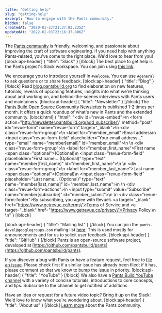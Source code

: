 ```yaml
---
title: "Getting help"
slug: "getting-help"
excerpt: "How to engage with the Pants community."
hidden: false
createdAt: "2020-03-23T21:37:03.235Z"
updatedAt: "2022-02-03T23:16:37.806Z"
---
```

The [Pants community](doc:the-pants-community) is friendly, welcoming, and passionate about improving the craft of software engineering. If you need help with anything Pants-related, you've come to the right place.  We'd love to hear from you!
[block:api-header]
{
  "title": "Slack"
}
[/block]
The best place to get help is the Pants project's Slack workspace. You can join using [this link](https://join.slack.com/t/pantsbuild/shared_invite/zt-d0uh0mok-RLvVosDiX6JDpvStH~bFBA).

We encourage you to introduce yourself in `#welcome`. You can use `#general` to ask questions or to share feedback.
[block:api-header]
{
  "title": "Blog"
}
[/block]
Read [blog.pantsbuild.org](https://blog.pantsbuild.org/) to find elaboration on new features, tutorials, reveals of upcoming features, insights into what we're thinking about and working on, and behind-the-scenes interviews with Pants users and maintainers.
[block:api-header]
{
  "title": "Newsletter"
}
[/block]
The [Pants Build Open Source Community Newsletter](https://newsletter.pantsbuild.org/) is published 1-2 times per month. It offers a quick roundup of what's new in Pants and the extended community.
[block:html]
{
  "html": "<div id=\"revue-embed\">\n  <form action=\"http://newsletter.pantsbuild.org/add_subscriber\" method=\"post\" id=\"revue-form\" name=\"revue-form\"  target=\"_blank\">\n  <div class=\"revue-form-group\">\n    <label for=\"member_email\">Email address</label>\n    <input class=\"revue-form-field\" placeholder=\"Your email address...\" type=\"email\" name=\"member[email]\" id=\"member_email\">\n  </div>\n  <div class=\"revue-form-group\">\n    <label for=\"member_first_name\">First name <span class=\"optional\">(Optional)</span></label>\n    <input class=\"revue-form-field\" placeholder=\"First name... (Optional)\" type=\"text\" name=\"member[first_name]\" id=\"member_first_name\">\n  </div>\n  <div class=\"revue-form-group\">\n    <label for=\"member_last_name\">Last name <span class=\"optional\">(Optional)</span></label>\n    <input class=\"revue-form-field\" placeholder=\"Last name... (Optional)\" type=\"text\" name=\"member[last_name]\" id=\"member_last_name\">\n  </div>\n  <div class=\"revue-form-actions\">\n    <input type=\"submit\" value=\"Subscribe\" name=\"member[subscribe]\" id=\"member_submit\">\n  </div>\n  <div class=\"revue-form-footer\">By subscribing, you agree with Revue’s <a target=\"_blank\" href=\"https://www.getrevue.co/terms\">Terms of Service</a> and <a target=\"_blank\" href=\"https://www.getrevue.co/privacy\">Privacy Policy</a>.</div>\n  </form>\n</div>"
}
[/block]

[block:api-header]
{
  "title": "Mailing list"
}
[/block]
You can join the `pants-devel@googlegroups.com` mailing list [here](https://groups.google.com/forum/#!forum/pants-devel). This is used mostly for announcements and for us to solicit user feedback.
[block:api-header]
{
  "title": "GitHub"
}
[/block]
Pants is an open-source software project, developed at [https://github.com/pantsbuild/pants](https://github.com/pantsbuild/pants).

If you discover a bug with Pants or have a feature request, feel free to [file an issue](https://github.com/pantsbuild/pants/issues). Please check first if a similar issue has already been filed; if it has, please comment so that we know to bump the issue in priority.
[block:api-header]
{
  "title": "YouTube"
}
[/block]
We also have a [Pants Build YouTube channel](https://www.youtube.com/channel/UCCcfCbDqtqlCkFEuENsHlbQ) with a variety of concise tutorials, introductions to core concepts, and tips. Subscribe to the channel to get notified of additions.

Have an idea or request for a future video topic? Bring it up on the Slack! We'd love to know what you're wondering about.
[block:api-header]
{
  "title": "About us"
}
[/block]
[Learn more](doc:the-pants-community) about the Pants community.